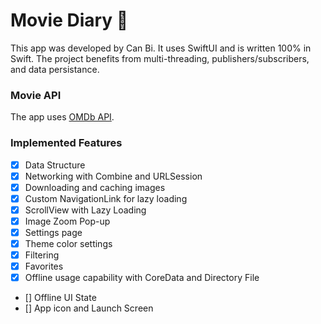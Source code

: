 # Movie Diary 🚀
This app was developed by Can Bi. It uses SwiftUI and is written 100% in Swift. The project benefits from multi-threading, publishers/subscribers, and data persistance.

### Movie API
The app uses [OMDb API](http://omdbapi.com/). 

### Implemented Features
- [x]  Data Structure
- [x]  Networking with Combine and URLSession
- [x]  Downloading and caching images
- [x]  Custom NavigationLink for lazy loading
- [x]  ScrollView with Lazy Loading
- [x]  Image Zoom Pop-up
- [x]  Settings page
- [x]  Theme color settings
- [x]  Filtering
- [x]  Favorites
- [x]  Offline usage capability with CoreData and Directory File
- []  Offline UI State
- []  App icon and Launch Screen
